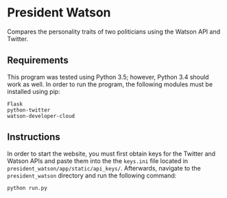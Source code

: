# President Watson

Compares the personality traits of two politicians using the Watson API and Twitter.

## Requirements

This program was tested using Python 3.5; however, Python 3.4 should work as well. In order to run the program, the following modules must be installed using pip:

```
Flask
python-twitter
watson-developer-cloud
```

## Instructions

In order to start the website, you must first obtain keys for the Twitter and Watson APIs and paste them into the the `keys.ini` file located in `president_watson/app/static/api_keys/`. Afterwards, navigate to the `president_watson` directory and run the following command:

    python run.py
